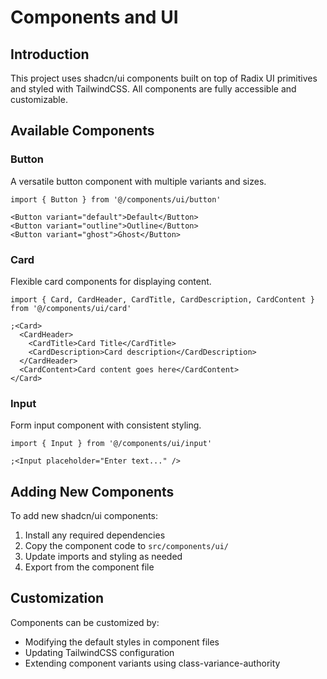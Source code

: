 # Components and UI

## Introduction

This project uses shadcn/ui components built on top of Radix UI primitives and styled with TailwindCSS. All components are fully accessible and customizable.

## Available Components

### Button

A versatile button component with multiple variants and sizes.

```tsx
import { Button } from '@/components/ui/button'

<Button variant="default">Default</Button>
<Button variant="outline">Outline</Button>
<Button variant="ghost">Ghost</Button>
```

### Card

Flexible card components for displaying content.

```tsx
import { Card, CardHeader, CardTitle, CardDescription, CardContent } from '@/components/ui/card'

;<Card>
  <CardHeader>
    <CardTitle>Card Title</CardTitle>
    <CardDescription>Card description</CardDescription>
  </CardHeader>
  <CardContent>Card content goes here</CardContent>
</Card>
```

### Input

Form input component with consistent styling.

```tsx
import { Input } from '@/components/ui/input'

;<Input placeholder="Enter text..." />
```

## Adding New Components

To add new shadcn/ui components:

1. Install any required dependencies
2. Copy the component code to `src/components/ui/`
3. Update imports and styling as needed
4. Export from the component file

## Customization

Components can be customized by:

- Modifying the default styles in component files
- Updating TailwindCSS configuration
- Extending component variants using class-variance-authority
